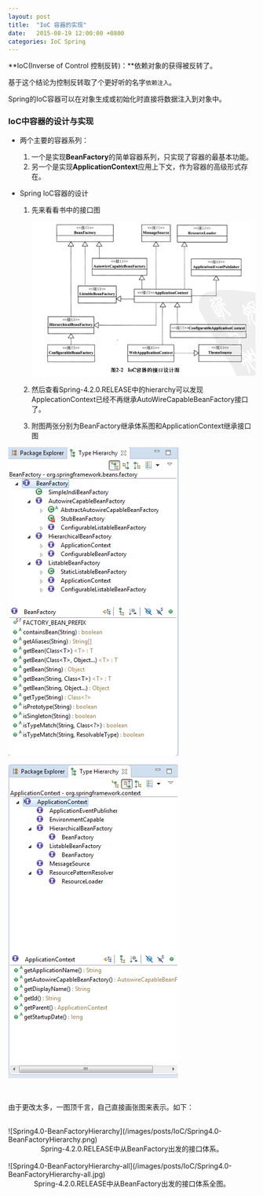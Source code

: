 ```yaml
---
layout: post
title:  "IoC 容器的实现"
date:   2015-08-19 12:00:00 +0800
categories: IoC Spring
---
```


**IoC(Inverse of Control 控制反转)：**依赖对象的获得被反转了。

基于这个结论为控制反转取了个更好听的名字`依赖注入`。<br/>



Spring的IoC容器可以在对象生成或初始化时直接将数据注入到对象中。


### IoC中容器的设计与实现

- 两个主要的容器系列：
   1. 一个是实现**BeanFactory**的简单容器系列，只实现了容器的最基本功能。
   2. 另一个是实现**ApplicationContext**应用上下文，作为容器的高级形式存在。
  
- Spring IoC容器的设计
	1. 先来看看书中的接口图

		![IoC容器接口设计-已变](/images/posts/IoC/Interface.png "Ioc Interface")

	2. 然后查看Spring-4.2.0.RELEASE中的hierarchy可以发现ApplecationContext已经不再继承AutoWireCapableBeanFactory接口了。

	3. 附图两张分别为BeanFactory继承体系图和ApplicationContext继承接口图

![HierarchyOfBeanFactory](/images/posts/IoC/BeanFactoryHie.png)

![SuperTypeHierarchyOfApplicationContext](/images/posts/IoC/ApplicationContexHie.png)<br/>

<br/>

由于更改太多，一图顶千言，自己直接画张图来表示。如下：

<br/>
![Spring4.0-BeanFactoryHierarchy](/images/posts/IoC/Spring4.0-BeanFactoryHierarchy.png)
<center>Spring-4.2.0.RELEASE中从BeanFactory出发的接口体系。</center>

<br/>
![Spring4.0-BeanFactoryHierarchy-all](/images/posts/IoC/Spring4.0-BeanFactoryHierarchy-all.jpg)
<center>Spring-4.2.0.RELEASE中从BeanFactory出发的接口体系全图。</center>
